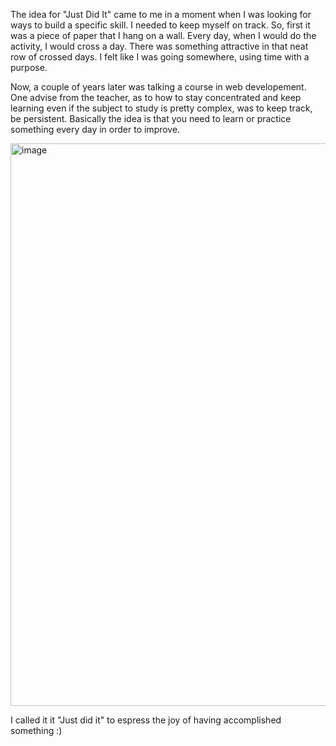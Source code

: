 The idea for "Just Did It" came to me in a moment when I was looking for ways to build a specific skill. I needed to keep myself on track. 
So, first it was a piece of paper that I hang on a wall. Every day, when I would do the activity, I would cross a day. 
There was something attractive in that neat row of crossed days. I felt like I was going somewhere, using time with a purpose. 

Now, a couple of years later was talking a course in web developement. One advise from the teacher, as to how to stay concentrated and keep learning even if the subject to study is pretty complex, was to keep track, be persistent. Basically the idea is that you need to learn or practice something every day in order to improve. 

<img width="800" height="900" alt="image" src="https://github.com/user-attachments/assets/c86599d7-86ce-43eb-9893-af1fd7378baf" /> 

I called it it "Just did it"  to espress the joy of having accomplished something :) 

